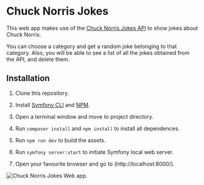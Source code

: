 # Chuck Norris Jokes

This web app makes use of the [Chuck Norris Jokes API](https://api.chucknorris.io/) to show jokes about Chuck Norris.

You can choose a category and get a random joke belonging to that category. Also, you will be able to see a list of all the jokes obtained from the API, and delete them.


## Installation

1. Clone this repository.

2. Install [Symfony CLI](https://symfony.com/download) and [NPM](https://www.npmjs.com/get-npm).

3. Open a terminal window and move to project directory.

4. Run `composer install` and `npm install` to install all dependences.

5. Run `npm run dev` to build the assets.

6. Run `symfony server:start` to initiate Symfony local web server.

7. Open your favourite browser and go to (http://localhost:8000/).

![Chuck Norris Jokes Web app.](https://github.com/RaulArch/chuk-norris-webapp/blob/main/webapp.png?raw=true)

